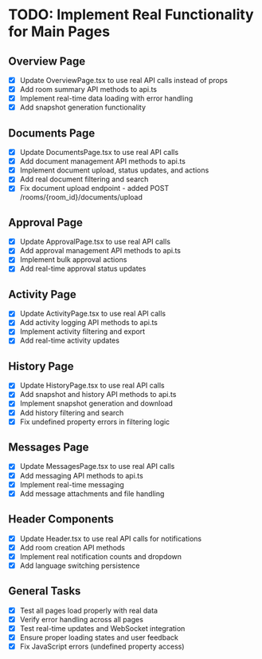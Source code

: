 # TODO: Implement Real Functionality for Main Pages

## Overview Page
- [x] Update OverviewPage.tsx to use real API calls instead of props
- [x] Add room summary API methods to api.ts
- [x] Implement real-time data loading with error handling
- [x] Add snapshot generation functionality

## Documents Page
- [x] Update DocumentsPage.tsx to use real API calls
- [x] Add document management API methods to api.ts
- [x] Implement document upload, status updates, and actions
- [x] Add real document filtering and search
- [x] Fix document upload endpoint - added POST /rooms/{room_id}/documents/upload

## Approval Page
- [x] Update ApprovalPage.tsx to use real API calls
- [x] Add approval management API methods to api.ts
- [x] Implement bulk approval actions
- [x] Add real-time approval status updates

## Activity Page
- [x] Update ActivityPage.tsx to use real API calls
- [x] Add activity logging API methods to api.ts
- [x] Implement activity filtering and export
- [x] Add real-time activity updates

## History Page
- [x] Update HistoryPage.tsx to use real API calls
- [x] Add snapshot and history API methods to api.ts
- [x] Implement snapshot generation and download
- [x] Add history filtering and search
- [x] Fix undefined property errors in filtering logic

## Messages Page
- [x] Update MessagesPage.tsx to use real API calls
- [x] Add messaging API methods to api.ts
- [x] Implement real-time messaging
- [x] Add message attachments and file handling

## Header Components
- [x] Update Header.tsx to use real API calls for notifications
- [x] Add room creation API methods
- [x] Implement real notification counts and dropdown
- [x] Add language switching persistence

## General Tasks
- [x] Test all pages load properly with real data
- [x] Verify error handling across all pages
- [x] Test real-time updates and WebSocket integration
- [x] Ensure proper loading states and user feedback
- [x] Fix JavaScript errors (undefined property access)
